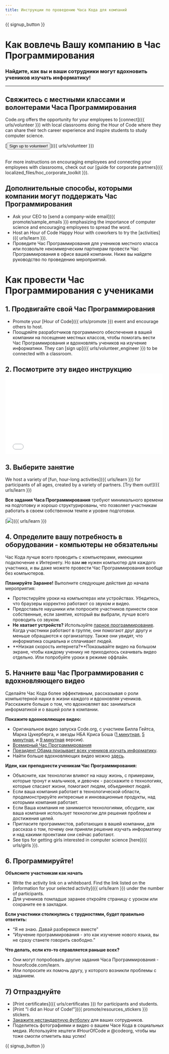 ```yaml
---
title: Инструкции по проведению Часа Кода для компаний
---
```


{{ signup_button }}

# Как вовлечь Вашу компанию в Час Программирования

### Найдите, как вы и ваши сотрудники могут вдохновить учеников изучать информатику!

* * *

## Свяжитесь с местными классами и волонтерами Часа Программирования

Code.org offers the opportunity for your employees to [connect]({{ urls/volunteer }}) with local classrooms doing the Hour of Code where they can share their tech career experience and inspire students to study computer science.

[<button>Sign up to volunteer!</button>]({{ urls/volunteer }}) <br /> <br />

For more instructions on encouraging employees and connecting your employees with classrooms, check out our [guide for corporate partners]({{ localized_files/hoc_corporate_toolkit }}).

## Дополнительные способы, которыми компании могут поддержать Час Программирования

- Ask your CEO to [send a company-wide email]({{ promote/sample_emails }}) emphasizing the importance of computer science and encouraging employees to spread the word.
- Host an Hour of Code Happy Hour with coworkers to try the [activities]({{ urls/learn }}).
- Проведите Час Программирования для учеников местного класса или позвольте некоммерческим партнерам провести Час Программирования в офисе вашей компании. Ниже вы найдете руководство по проведению мероприятий.

# Как провести Час Программирования с учениками

## 1. Продвигайте свой Час Программирования

- Promote your [Hour of Code]({{ urls/promote }}) event and encourage others to host.
- Поощряйте разработчиков программного обеспечения в вашей компании на посещение местных классов, чтобы помогать вести Час Программирования и вдохновлять учеников на изучение информатики. They can [sign up]({{ urls/volunteer_engineer }}) to be connected with a classroom.

## 2. Посмотрите эту видео инструкцию <iframe width="500" height="255" src="//www.youtube.com/embed/SrnvvWDm73k" frameborder="0" allowfullscreen mark="crwd-mark"></iframe> 

## 3. Выберите занятие

We host a variety of [fun, hour-long activities]({{ urls/learn }}) for participants of all ages, created by a variety of partners. [Try them out!]({{ urls/learn }})

**Все задания Часа Программирования** требуют минимального времени на подготовку и хорошо структурированы, что позволяет участникам работать в своем собственном темпе и уровне подготовки.

[![](/images/fit-700/tutorials.png)]({{ urls/learn }})

## 4. Определите вашу потребность в оборудовании - компьютеры не обязательны

Час Кода лучше всего проводить с компьютерами, имеющими подключение к Интернету. Но вам **не** нужен компьютер для каждого участника, и вы даже можете провести Час Программирования вообще без компьютеров.

**Планируйте Заранее!** Выполните следующие действия до начала мероприятия:

- Протестируйте уроки на компьютерах или устройствах. Убедитесь, что браузеры корректно работают со звуком и видео.
- Предоставьте наушники или попросите участников принести свои собственные, если занятие, который вы выбрали, лучше всего проводить со звуком.
- **Не хватает устройств?** Используйте [парное программирование](https://www.youtube.com/watch?v=vgkahOzFH2Q). Когда участники работают в группе, они помогают друг другу и меньше обращаются к организатору. Также они увидят, что информатика социальна и сплачивает людей.
- **Низкая скорость интернета?**Показывайте видео на большом экране, чтобы каждому ученику не приходилось скачивать видео отдельно. Или попробуйте уроки в режиме оффлайн.

## 5. Начните ваш Час Программирования с вдохновляющего видео

Сделайте Час Кода более эффективным, рассказывая о роли компьютерной науки в жизни каждого и вдохновляя учеников. Расскажите больше о том, что вдохновляет вас заниматься информатикой и о вашей роли в компании.

**Покажите вдохновляющее видео:**

- Оригинальное видео запуска Code.org, с участием Билла Гейтса, Марка Цукерберга, и звезды НБА Криса Боша ([1 минутная](https://www.youtube.com/watch?v=qYZF6oIZtfc), [5 минутная](https://www.youtube.com/watch?v=nKIu9yen5nc), и [9 минутная](https://www.youtube.com/watch?v=dU1xS07N-FA) версии).
- [Всемирный Час Программирования](https://www.youtube.com/watch?v=KsOIlDT145A)
- [Президент Обама призывает всех учеников изучать информатику](https://www.youtube.com/watch?v=6XvmhE1J9PY).
- Найти больше вдохновляющих видео можно [здесь](https://www.youtube.com/playlist?list=PLzdnOPI1iJNfpD8i4Sx7U0y2MccnrNZuP).

**Идеи, как преподнести ученикам Час Программирования:**

- Объясните, как технологии влияют на нашу жизнь, с примерами, которые тронут и мальчиков, и девочек - расскажите о технологиях, которые спасают жизни, помогают людям, объединяют людей.
- Если ваша компания работает в технологической области, продемонстрируйте интересные и инновационные продукты, над которыми компания работает.
- Если Ваша компания не занимается технологиями, обсудите, как ваша компания использует технологии для решения проблем и достижения целей.
- Пригласите программистов, работающих в вашей компании, для рассказа о том, почему они приняли решение изучать информатику и над какими проектами они сейчас работают.
- See tips for getting girls interested in computer science [here]({{ urls/girls }}).

## 6. Программируйте!

**Объясните участникам как начать**

- Write the activity link on a whiteboard. Find the link listed on the [information for your selected activity]({{ urls/learn }}) under the number of participants.
- Для учеников помладше заранее откройте страницу с уроком или сохраните ее в закладки.

**Если участники столкнулись с трудностями, будет правильно ответить:**

- “Я не знаю. Давай разберемся вместе”
- “Изучение программирования - это как изучение нового языка, вы не сразу станете говорить свободно.”

**Что делать, если кто-то справляется раньше всех?**

- Они могут попробовать другие задания Часа Программирования - hourofcode.com/learn.
- Или попросите их помочь другу, у которого возникли проблемы с заданием.

## 7) Отпразднуйте

- [Print certificates]({{ urls/certificates }}) for participants and students.
- [Print "I did an Hour of Code!"]({{ promote/resources_stickers }}) stickers.
- [Закажите нестандартную футболку](http://blog.code.org/post/132608499493/hour-of-code-shirts-and-more) для ваших сотрудников.
- Поделитесь фотографиями и видео о вашем Часе Кода в социальных медиа. Используйте хештеги #HourOfCode и @codeorg, чтобы мы тоже смогли отметить ваш успех!

{{ signup_button }}